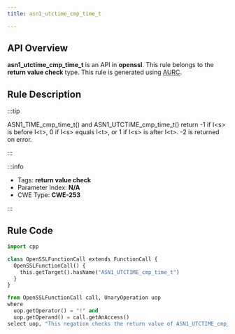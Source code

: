 ```yaml
---
title: asn1_utctime_cmp_time_t

---
```



## API Overview
**asn1_utctime_cmp_time_t** is an API in **openssl**. This rule belongs to the **return value check** type. This rule is generated using [AURC](../../tools/AURC).
## Rule Description

:::tip

ASN1_TIME_cmp_time_t() and ASN1_UTCTIME_cmp_time_t() return -1 if I\<s\> is before I\<t\>, 0 if I\<s\> equals I\<t\>, or 1 if I\<s\> is after I\<t\>. -2 is returned on error.

:::

:::info

- Tags: **return value check**
- Parameter Index: **N/A**
- CWE Type: **CWE-253**

:::

## Rule Code
```python
import cpp

class OpenSSLFunctionCall extends FunctionCall {
  OpenSSLFunctionCall() {
    this.getTarget().hasName("ASN1_UTCTIME_cmp_time_t")
  }
}

from OpenSSLFunctionCall call, UnaryOperation uop
where
  uop.getOperator() = "!" and
  uop.getOperand() = call.getAnAccess()
select uop, "This negation checks the return value of ASN1_UTCTIME_cmp_time_t."
```